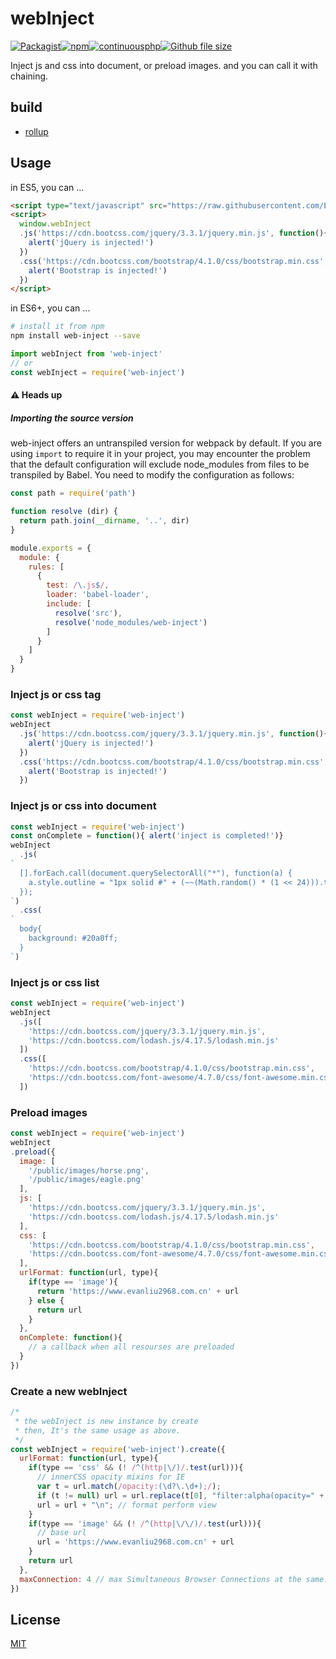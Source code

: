 # webInject

[![Packagist](https://img.shields.io/packagist/l/doctrine/orm.svg)](https://github.com/EvanLiu2968/web-inject)[![npm](https://img.shields.io/npm/v/web-inject.svg)](https://www.npmjs.com/package/web-inject)[![continuousphp](https://img.shields.io/continuousphp/git-hub/doctrine/dbal/master.svg)](https://www.npmjs.com/package/web-inject)[![Github file size](https://img.shields.io/github/size/Evanliu2968/web-inject/dist/webInject.min.js.svg)](https://raw.githubusercontent.com/EvanLiu2968/web-inject/master/dist/webInject.min.js)

Inject js and css into document, or preload images.
and you can call it with chaining.

## build
- [rollup](https://www.rollupjs.com/guide/command-line-reference/#%E9%85%8D%E7%BD%AE%E6%96%87%E4%BB%B6configuration-files)

## Usage

in ES5, you can ...
```html
<script type="text/javascript" src="https://raw.githubusercontent.com/EvanLiu2968/web-inject/master/dist/webInject.min.js"></script>
<script>
  window.webInject
  .js('https://cdn.bootcss.com/jquery/3.3.1/jquery.min.js', function(){
    alert('jQuery is injected!')
  })
  .css('https://cdn.bootcss.com/bootstrap/4.1.0/css/bootstrap.min.css', function(){
    alert('Bootstrap is injected!')
  })
</script>
```

in ES6+, you can ...
```bash
# install it from npm
npm install web-inject --save
```
```javascript
import webInject from 'web-inject'
// or
const webInject = require('web-inject')
```
#### ⚠️ Heads up

##### Importing the source version
web-inject offers an untranspiled version for webpack by default. If you are using  `import` to require it in your project, you may encounter the problem that the default configuration will exclude node_modules from files to be transpiled by Babel. You need to modify the configuration as follows:
```js
const path = require('path')

function resolve (dir) {
  return path.join(__dirname, '..', dir)
}

module.exports = {
  module: {
    rules: [
      {
        test: /\.js$/,
        loader: 'babel-loader',
        include: [
          resolve('src'),
          resolve('node_modules/web-inject')
        ]
      }
    ]
  }
}
```


### Inject js or css tag

```javascript
const webInject = require('web-inject')
webInject
  .js('https://cdn.bootcss.com/jquery/3.3.1/jquery.min.js', function(){
    alert('jQuery is injected!')
  })
  .css('https://cdn.bootcss.com/bootstrap/4.1.0/css/bootstrap.min.css', function(){
    alert('Bootstrap is injected!')
  })
```

### Inject js or css into document

```javascript
const webInject = require('web-inject')
const onComplete = function(){ alert('inject is completed!')}
webInject
  .js(
`
  [].forEach.call(document.querySelectorAll("*"), function(a) {
    a.style.outline = "1px solid #" + (~~(Math.random() * (1 << 24))).toString(16)
  });
`)
  .css(
`
  body{
    background: #20a0ff;
  }
`)
```

### Inject js or css list

```javascript
const webInject = require('web-inject')
webInject
  .js([
    'https://cdn.bootcss.com/jquery/3.3.1/jquery.min.js',
    'https://cdn.bootcss.com/lodash.js/4.17.5/lodash.min.js'
  ])
  .css([
    'https://cdn.bootcss.com/bootstrap/4.1.0/css/bootstrap.min.css',
    'https://cdn.bootcss.com/font-awesome/4.7.0/css/font-awesome.min.css'
  ])
```

### Preload images

```javascript
const webInject = require('web-inject')
webInject
.preload({
  image: [
    '/public/images/horse.png',
    '/public/images/eagle.png'
  ],
  js: [
    'https://cdn.bootcss.com/jquery/3.3.1/jquery.min.js',
    'https://cdn.bootcss.com/lodash.js/4.17.5/lodash.min.js'
  ],
  css: [
    'https://cdn.bootcss.com/bootstrap/4.1.0/css/bootstrap.min.css',
    'https://cdn.bootcss.com/font-awesome/4.7.0/css/font-awesome.min.css'
  ],
  urlFormat: function(url, type){
    if(type == 'image'){
      return 'https://www.evanliu2968.com.cn' + url
    } else {
      return url
    }
  },
  onComplete: function(){
    // a callback when all resourses are preloaded
  }
})
```

### Create a new webInject

```javascript
/*
 * the webInject is new instance by create
 * then, It's the same usage as above.
 */
const webInject = require('web-inject').create({
  urlFormat: function(url, type){
    if(type == 'css' && (! /^(http|\/)/.test(url))){
      // innerCSS opacity mixins for IE
      var t = url.match(/opacity:(\d?\.\d+);/);
      if (t != null) url = url.replace(t[0], "filter:alpha(opacity=" + parseFloat(t[1]) * 100 + ")")
      url = url + "\n"; // format perform view
    }
    if(type == 'image' && (! /^(http|\/\/)/.test(url))){
      // base url
      url = 'https://www.evanliu2968.com.cn' + url
    }
    return url
  },
  maxConnection: 4 // max Simultaneous Browser Connections at the same.
})
```

## License

[MIT](LICENSE)